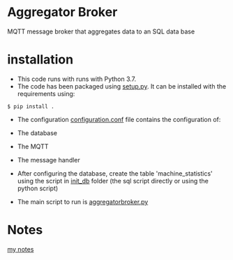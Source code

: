 # Aggregator Broker
MQTT message broker that aggregates data to an SQL data base

# installation
- This code runs with runs with Python 3.7.
- The code has been packaged using [setup.py](setup.py). It can be installed with the requirements using:

`$ pip install .`

- The configuration [configuration.conf](configuration.conf) file contains the configuration of:
 - The database
 - The MQTT 
 - The message handler

- After configuring the database, create the table 'machine_statistics' using the script in [init_db](init_db) folder (the sql script directly or using the python script)
- The main script to run is [aggregatorbroker.py](aggregatorbroker.py)

# Notes
[my notes](NOTES.md)